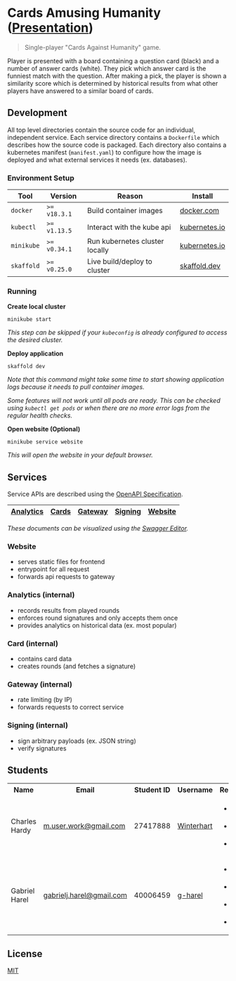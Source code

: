 # Cards Amusing Humanity ([Presentation](https://docs.google.com/presentation/d/e/2PACX-1vRnI3FzGfQP7HAtfErth3BHutfQhZUeoYBmgR2AI5FYu5TpVeT1nwxIfhhrkhEpDCQlClt80lbGrp52/pub?start=false&loop=false&delayms=2000))

> Single-player "Cards Against Humanity" game.

Player is presented with a board containing a question card (black) and a number of answer cards (white). They pick which answer card is the funniest match with the question. After making a pick, the player is shown a similarity score which is determined by historical results from what other players have answered to a similar board of cards.

## Development

All top level directories contain the source code for an individual, independent service. Each service directory contains a `Dockerfile` which describes how the source code is packaged. Each directory also contains a kubernetes manifest (`manifest.yaml`) to configure how the image is deployed and what external services it needs (ex. databases).

### Environment Setup

Tool       | Version      | Reason                         | Install
---------- | ------------ | ------------------------------ | ------------------------------------------------------------------------------
`docker`   | `>= v18.3.1` | Build container images         | [docker.com](https://docs.docker.com/install/#supported-platforms)
`kubectl`  | `>= v1.13.5` | Interact with the kube api     | [kubernetes.io](https://kubernetes.io/docs/tasks/tools/install-kubectl/)
`minikube` | `>= v0.34.1` | Run kubernetes cluster locally | [kubernetes.io](https://kubernetes.io/docs/tasks/tools/install-minikube/)
`skaffold` | `>= v0.25.0` | Live build/deploy to cluster   | [skaffold.dev](https://skaffold.dev/docs/getting-started/#installing-skaffold)

### Running

**Create local cluster**

```
minikube start
```

_This step can be skipped if your `kubeconfig` is already configured to access the desired cluster._

**Deploy application**

```
skaffold dev
```

_Note that this command might take some time to start showing application logs because it needs to pull container images._

_Some features will not work until all pods are ready. This can be checked using `kubectl get pods` or when there are no more error logs from the regular health checks._

**Open website (Optional)**

```
minikube service website
```

_This will open the website in your default browser._

## Services

Service APIs are described using the [OpenAPI Specification](https://github.com/OAI/OpenAPI-Specification).

[Analytics](./analytics/openapi.yaml) | [Cards](./cards/openapi.yaml) | [Gateway](./gateway/openapi.yaml) | [Signing](./signing/openapi.yaml) | [Website](./website/openapi.yaml)
------------------------------------- | ----------------------------- | --------------------------------- | --------------------------------- | ---------------------------------

_These documents can be visualized using the [Swagger Editor](https://editor.swagger.io)._

### Website

- serves static files for frontend
- entrypoint for all request
- forwards api requests to gateway

### Analytics (internal)

- records results from played rounds
- enforces round signatures and only accepts them once
- provides analytics on historical data (ex. most popular)

### Card (internal)

- contains card data
- creates rounds (and fetches a signature)

### Gateway (internal)

- rate limiting (by IP)
- forwards requests to correct service

### Signing (internal)

- sign arbitrary payloads (ex. JSON string)
- verify signatures

## Students

<table>
    <tr>
        <th>Name</th>
        <th>Email</th>
        <th>Student ID</th>
        <th>Username</th>
        <th>Responsibilities</th>
    </tr>
    <tr>
        <td>Charles Hardy</td>
        <td><a href="mailto:m.user.work@gmail.com">m.user.work@gmail.com</a></td>
        <td>27417888</td>
        <td><a href="https://github.com/Winterhart">Winterhart</a></td>
        <td>
            <ul>
                <li>Cards Service</li>
                <li>Gateway Service</li>
                <li>Presentation</li>
            </ul>
        </td>
    </tr>
    <tr>
        <td>Gabriel Harel</td>
        <td><a href="mailto:gabrielj.harel@gmail.com">gabrielj.harel@gmail.com</a></td>
        <td>40006459</td>
        <td><a href="https://github.com/g-harel">g-harel</a></td>
        <td>
            <ul>
                <li>Analytics Service</li>
                <li>Signing Service</li>
                <li>Website Service</li>
                <li>Presentation</li>
            </ul>
        </td>
    </tr>
</table>

## License

[MIT](/LICENSE)
